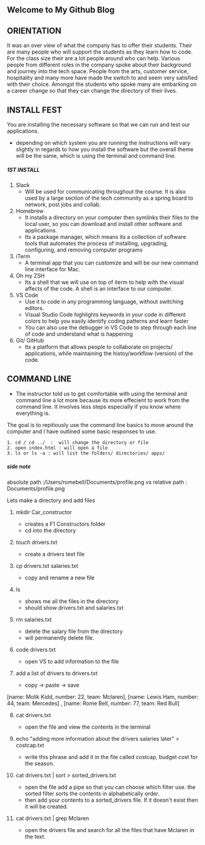 ## Welcome to My Github Blog

## ORIENTATION
It was an over view of what the company has to offer their students. Their are many people who will support the students as they learn how to code. For the class size their are a lot people around who can help. Various people from different roles in the company spoke about their background and journey into the tech space. 
People from the arts, customer service, hospitality and many more have made the switch to and seem very satisfied with their choice. Amongst the students who spoke many are embarking on a career change so that they can change the directory of their lives. 

## INSTALL FEST
You are installing the necessary software so that we can run and test our applications. 

- depending on which system you are running the instructions will vary slightly in regards to how you install the software but the overall theme will be the same, which is using the terminal and command line. 

##### 1ST INSTALL
1. Slack
    * Will be used for communicating throughout the course. It is also used by a large section of the tech community as a spring board to network, post jobs and collab. 
2. Homebrew
    * It installs a directory on your computer then symlinks their files to the local user, so you can download and install other software and applications. 
    * Its a package manager, which means its a collection of software tools that automates the process of installing, upgrading, configuring, and removing computer programs
3. iTerm
    * A terminal app that you can customize and will be our new command line interface for Mac.
4. Oh my ZSH
    * Its a shell that we will use on top of iterm to help with the visual affects of the code. A shell is an interface to our computer.
5. VS Code
    * Use it to code in any programming language, without switching editors. 
    * Visual Studio Code highlights keywords in your code in different colors to help you easily identify coding patterns and learn faster
    * You can also use the debugger in VS Code to step through each line of code and understand what is happening
6. Git/ GitHub
    * Its a platform that allows people to collaborate on projects/ applications, while maintaining the histoy/workflow (version) of the code. 

## COMMAND LINE

* The instructor told us to get comfortable with using the terminal and command line a lot more because its more effecient to work from the command line. It involves less steps especially if you know where everything is. 

The goal is to repitiously use the command line basics to move around the computer and I have outlined some basic responses to use. 

    1. cd / cd ../  :  will change the directory or file
    2. open index.html : will open a file
    3. ls or ls -a : will list the folders/ directories/ apps/ 

##### side note
absolute path :/Users/romebell/Documents/profile.png
vs 
relative path : Documents/profile.png

Lets make a directory and add files

1. mkdir Car_constructor 
    - creates a F1 Constructors folder
    - cd into the directory

2. touch drivers.txt
    - create a drivers text file

3. cp drivers.txt salaries.txt
    - copy and rename a new file

4. ls 
    - shows me all the files in the directory
    - should show drivers.txt and salaries.txt

5. rm salaries.txt
    - delete the salary file from the directory
    - will permanently delete file. 

6. code drivers.txt
    - open VS to add information to the file

7. add a list of drivers to drivers.txt
    - copy -> paste -> save

[name: Molik Kidd, number: 22, team: Mclaren], [name: Lewis Ham, number: 44, team: Mercedes] , [name: Rome Bell, number: 77, team: Red Bull]

8. cat drivers.txt 
    - open the file and view the contents in the terminal

9. echo "adding more information about the drivers salaries later" > costcap.txt
    - write this phrase and add it in the file called costcap, budget cost for the season. 

10. cat drivers.txt | sort > sorted_drivers.txt
    - open the file add a pipe so that you can choose which filter use. the sorted filter sorts the contents in alphabetically order.
    - then add your contents to a sorted_drivers file. If it doesn't exist then it will be created.

11. cat drivers.txt | grep Mclaren
    - open the drivers file and search for all the files that have Mclaren in the text.

